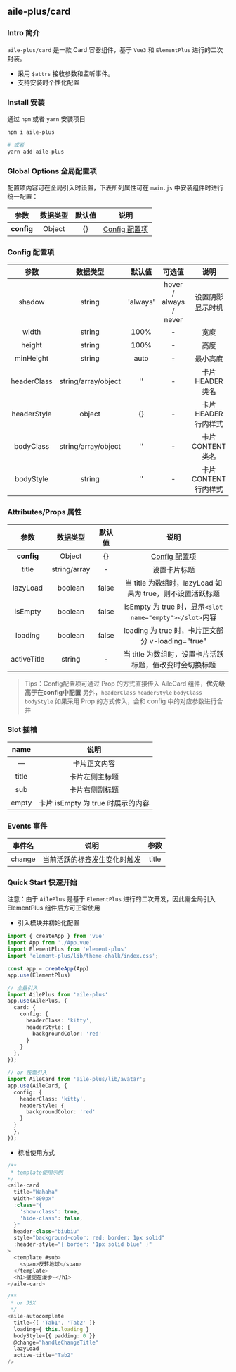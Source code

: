 ## aile-plus/card

### Intro 简介

`aile-plus/card` 是一款 Card 容器组件，基于 `Vue3` 和 `ElementPlus` 进行的二次封装。

- 采用 `$attrs` 接收参数和监听事件。
- 支持安装时个性化配置

### Install 安装

通过 `npm` 或者 `yarn` 安装项目

```bash
npm i aile-plus

# 或者
yarn add aile-plus
```

### Global Options 全局配置项

配置项内容可在全局引入时设置，下表所列属性可在 `main.js` 中安装组件时进行统一配置：

|    参数    | 数据类型 | 默认值 |              说明               |
| :--------: | :------: | :----: | :-----------------------------: |
| **config** |  Object  |   {}   | [Config 配置项](#Config-配置项) |

### Config 配置项

|    参数     |      数据类型       |  默认值  |         可选值         |         说明          |
| :---------: | :-----------------: | :------: | :--------------------: | :-------------------: |
|   shadow    |       string        | 'always' | hover / always / never |   设置阴影显示时机    |
|    width    |       string        |   100%   |           -            |         宽度          |
|   height    |       string        |   100%   |           -            |         高度          |
|  minHeight  |       string        |   auto   |           -            |       最小高度        |
| headerClass | string/array/object |    ''    |           -            |   卡片 HEADER 类名    |
| headerStyle |       object        |    {}    |           -            | 卡片 HEADER 行内样式  |
|  bodyClass  | string/array/object |    ''    |           -            |   卡片 CONTENT 类名   |
|  bodyStyle  |       string        |    ''    |           -            | 卡片 CONTENT 行内样式 |

### Attributes/Props 属性

|    参数     |   数据类型   | 默认值 |                           说明                            |
| :---------: | :----------: | :----: | :-------------------------------------------------------: |
| **config**  |    Object    |   {}   |              [Config 配置项](#Config-配置项)              |
|    title    | string/array |   -    |                       设置卡片标题                        |
|  lazyLoad   |   boolean    | false  | 当 title 为数组时，lazyLoad 如果为 true，则不设置活跃标题 |
|   isEmpty   |   boolean    | false  | isEmpty 为 true 时，显示`<slot name="empty"></slot>`内容  |
|   loading   |   boolean    | false  |     loading 为 true 时，卡片正文部分 v-loading="true"     |
| activeTitle |    string    |   -    |  当 title 为数组时，设置卡片活跃标题，值改变时会切换标题  |

> Tips：Config配置项可通过 Prop 的方式直接传入 AileCard 组件，**优先级高于在config中配置**
> 另外，`headerClass` `headerStyle` `bodyClass` `bodyStyle` 如果采用 Prop 的方式传入，会和 config 中的对应参数进行合并

### Slot 插槽

| name  |               说明                |
| :---: | :-------------------------------: |
|   —   |           卡片正文内容            |
| title |          卡片左侧主标题           |
|  sub  |          卡片右侧副标题           |
| empty | 卡片 isEmpty 为 true 时展示的内容 |

### Events 事件

| 事件名 |             说明             | 参数  |
| :----: | :--------------------------: | :---: |
| change | 当前活跃的标签发生变化时触发 | title |

### Quick Start 快速开始

注意：由于 `AilePlus` 是基于 `ElementPlus` 进行的二次开发，因此需全局引入 ElementPlus 组件后方可正常使用

- 引入模块并初始化配置

```ts
import { createApp } from 'vue'
import App from './App.vue'
import ElementPlus from 'element-plus'
import 'element-plus/lib/theme-chalk/index.css';

const app = createApp(App)
app.use(ElementPlus)

// 全量引入
import AilePlus from 'aile-plus'
app.use(AilePlus, {
  card: {
    config: {
      headerClass: 'kitty',
      headerStyle: {
        backgroundColor: 'red'
      }
    }
  },
});

// or 按需引入
import AileCard from 'aile-plus/lib/avatar';
app.use(AileCard, {
  config: {
    headerClass: 'kitty',
    headerStyle: {
      backgroundColor: 'red'
    }
  }
  },
});
```

- 标准使用方式

```ts
/**
 * template使用示例
*/
<aile-card
  title="Wahaha"
  width="800px"
  :class="{
    'show-class': true,
    'hide-class': false,
  }"
  header-class="biubiu"
  style="background-color: red; border: 1px solid"
  :header-style="{ border: '1px solid blue' }"
>
  <template #sub>
    <span>反转地球</span>
  </template>
  <h1>壁虎在漫步~</h1>
</aile-card>

/**
 * or JSX
 */
<aile-autocomplete
  title={[ 'Tab1', 'Tab2' ]}
  loading={ this.loading }
  bodyStyle={{ padding: 0 }}
  @change="handleChangeTitle"
  lazyLoad
  active-title="Tab2"
/>
```
